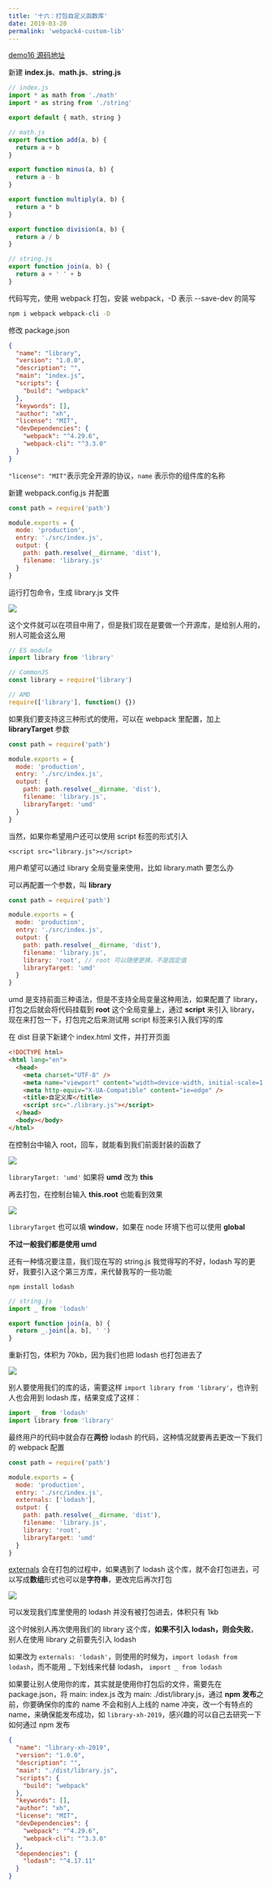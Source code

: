 ```yaml
---
title: '十六：打包自定义函数库'
date: 2019-03-20
permalink: 'webpack4-custom-lib'
---
```


[demo16 源码地址](https://github.com/ITxiaohao/webpack4-learn/tree/master/demo16)

新建 **index.js**、**math.js**、**string.js**

```js
// index.js
import * as math from './math'
import * as string from './string'

export default { math, string }

// math.js
export function add(a, b) {
  return a + b
}

export function minus(a, b) {
  return a - b
}

export function multiply(a, b) {
  return a * b
}

export function division(a, b) {
  return a / b
}

// string.js
export function join(a, b) {
  return a + ' ' + b
}
```

代码写完，使用 webpack 打包，安装 webpack，-D 表示 --save-dev 的简写

```bash
npm i webpack webpack-cli -D
```

修改 package.json

```json
{
  "name": "library",
  "version": "1.0.0",
  "description": "",
  "main": "index.js",
  "scripts": {
    "build": "webpack"
  },
  "keywords": [],
  "author": "xh",
  "license": "MIT",
  "devDependencies": {
    "webpack": "^4.29.6",
    "webpack-cli": "^3.3.0"
  }
}
```

`"license": "MIT"`表示完全开源的协议，`name` 表示你的组件库的名称

新建 webpack.config.js 并配置

```js
const path = require('path')

module.exports = {
  mode: 'production',
  entry: './src/index.js',
  output: {
    path: path.resolve(__dirname, 'dist'),
    filename: 'library.js'
  }
}
```

运行打包命令，生成 library.js 文件

![](https://raw.githubusercontent.com/ITxiaohao/blog-img/master/img/webpack/20190321153115.png)

这个文件就可以在项目中用了，但是我们现在是要做一个开源库，是给别人用的，别人可能会这么用

```js
// ES module
import library from 'library'

// CommonJS
const library = require('library')

// AMD
require(['library'], function() {})
```

如果我们要支持这三种形式的使用，可以在 webpack 里配置，加上 **libraryTarget** 参数

```js {9}
const path = require('path')

module.exports = {
  mode: 'production',
  entry: './src/index.js',
  output: {
    path: path.resolve(__dirname, 'dist'),
    filename: 'library.js',
    libraryTarget: 'umd'
  }
}
```

当然，如果你希望用户还可以使用 script 标签的形式引入

`<script src="library.js"></script>`

用户希望可以通过 library 全局变量来使用，比如 library.math 要怎么办

可以再配置一个参数，叫 **library**

```js {9}
const path = require('path')

module.exports = {
  mode: 'production',
  entry: './src/index.js',
  output: {
    path: path.resolve(__dirname, 'dist'),
    filename: 'library.js',
    library: 'root', // root 可以随便更换，不是固定值
    libraryTarget: 'umd'
  }
}
```

umd 是支持前面三种语法，但是不支持全局变量这种用法，如果配置了 library，打包之后就会将代码挂载到 **root** 这个全局变量上，通过 **script** 来引入 library，现在来打包一下，打包完之后来测试用 script 标签来引入我们写的库

在 dist 目录下新建个 index.html 文件，并打开页面

```html
<!DOCTYPE html>
<html lang="en">
  <head>
    <meta charset="UTF-8" />
    <meta name="viewport" content="width=device-width, initial-scale=1.0" />
    <meta http-equiv="X-UA-Compatible" content="ie=edge" />
    <title>自定义库</title>
    <script src="./library.js"></script>
  </head>
  <body></body>
</html>
```

在控制台中输入 root，回车，就能看到我们前面封装的函数了

![](https://raw.githubusercontent.com/ITxiaohao/blog-img/master/img/webpack/20190321154920.png)

`libraryTarget: 'umd'` 如果将 **umd** 改为 **this**

再去打包，在控制台输入 **this.root** 也能看到效果

![](https://raw.githubusercontent.com/ITxiaohao/blog-img/master/img/webpack/20190321155409.png)

`libraryTarget` 也可以填 **window**，如果在 node 环境下也可以使用 **global**

**不过一般我们都是使用 umd**

还有一种情况要注意，我们现在写的 string.js 我觉得写的不好，lodash 写的更好，我要引入这个第三方库，来代替我写的一些功能

`npm install lodash`

```js
// string.js
import _ from 'lodash'

export function join(a, b) {
  return _.join([a, b], ' ')
}
```

重新打包，体积为 70kb，因为我们也把 lodash 也打包进去了

![](https://raw.githubusercontent.com/ITxiaohao/blog-img/master/img/webpack/20190321160054.png)

别人要使用我们的库的话，需要这样 `import library from 'library'`，也许别人也会用到 lodash 库，结果变成了这样：

```js
import _ from 'lodash'
import library from 'library'
```

最终用户的代码中就会存在**两份** lodash 的代码，这种情况就要再去更改一下我们的 webpack 配置

```js {6}
const path = require('path')

module.exports = {
  mode: 'production',
  entry: './src/index.js',
  externals: ['lodash'],
  output: {
    path: path.resolve(__dirname, 'dist'),
    filename: 'library.js',
    library: 'root',
    libraryTarget: 'umd'
  }
}
```

[externals](https://webpack.js.org/configuration/externals) 会在打包的过程中，如果遇到了 lodash 这个库，就不会打包进去，可以写成**数组**形式也可以是**字符串**，更改完后再次打包

![](https://raw.githubusercontent.com/ITxiaohao/blog-img/master/img/webpack/20190321160507.png)

可以发现我们库里使用的 lodash 并没有被打包进去，体积只有 1kb

这个时候别人再次使用我们的 library 这个库，**如果不引入 lodash，则会失败**，别人在使用 library 之前要先引入 lodash

如果改为 `externals: 'lodash'`，则使用的时候为，`import lodash from lodash`，而不能用 _ 下划线来代替 lodash， `import _ from lodash`

如果要让别人使用你的库，其实就是使用你打包后的文件，需要先在 package.json，将 main: index.js 改为 main: ./dist/library.js，通过 **npm** **发布**之前，你要确保你的库的 name 不会和别人上线的 name 冲突，改一个有特点的 name，来确保能发布成功，如 `library-xh-2019`，感兴趣的可以自己去研究一下如何通过 npm 发布

```json {2,5}
{
  "name": "library-xh-2019",
  "version": "1.0.0",
  "description": "",
  "main": "./dist/library.js",
  "scripts": {
    "build": "webpack"
  },
  "keywords": [],
  "author": "xh",
  "license": "MIT",
  "devDependencies": {
    "webpack": "^4.29.6",
    "webpack-cli": "^3.3.0"
  },
  "dependencies": {
    "lodash": "^4.17.11"
  }
}
```
